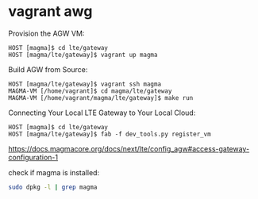 # vagrant awg

Provision the AGW VM:
```
HOST [magma]$ cd lte/gateway
HOST [magma/lte/gateway]$ vagrant up magma
```

Build AGW from Source:
```
HOST [magma/lte/gateway]$ vagrant ssh magma
MAGMA-VM [/home/vagrant]$ cd magma/lte/gateway
MAGMA-VM [/home/vagrant/magma/lte/gateway]$ make run
```

Connecting Your Local LTE Gateway to Your Local Cloud:
```
HOST [magma]$ cd lte/gateway
HOST [magma/lte/gateway]$ fab -f dev_tools.py register_vm
```

https://docs.magmacore.org/docs/next/lte/config_agw#access-gateway-configuration-1

check if magma is installed:
```bash
sudo dpkg -l | grep magma
```
